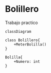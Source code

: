 # Bolillero
Trabajo practico 

```mermaid
classDiagram

class Bolillero{
    +MeterBolilla()
}

Bolilla{
    +Numero: int
}